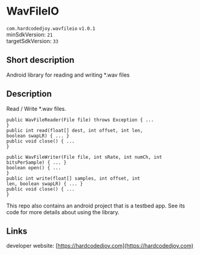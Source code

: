 # WavFileIO

<code>com.hardcodedjoy.wavfileio</code> <code>v1.0.1</code><br/>
minSdkVersion: <code>21</code><br/>
targetSdkVersion: <code>33</code><br/>

## Short description

Android library for reading and writing *.wav files


## Description

Read / Write *.wav files.

<code>public WavFileReader(File file) throws Exception { ... }</code><br/>
<code>public int read(float[] dest, int offset, int len, boolean swapLR) { ... }</code><br/>
<code>public void close() { ... }</code>

<code>public WavFileWriter(File file, int sRate, int numCh, int bitsPerSample) { ... }</code><br/>
<code>boolean open() { ... }</code><br/>
<code>public int write(float[] samples, int offset, int len, boolean swapLR) { ... }</code><br/>
<code>public void close() { ... }</code>

This repo also contains an android project that is a testbed app. See its code for more details about using the library.


## Links

developer website: [https://hardcodedjoy.com](https://hardcodedjoy.com)<br/>

